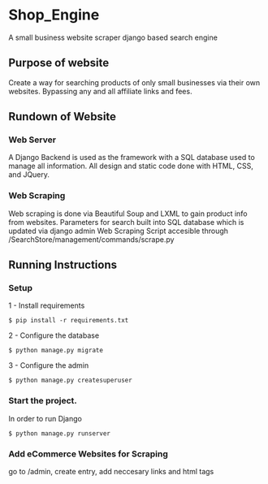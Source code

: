 # Shop_Engine

A small business website scraper django based search engine

## Purpose of website

Create a way for searching products of only small businesses via their own websites. Bypassing any and all affiliate links and fees.

## Rundown of Website

### Web Server
A Django Backend is used as the framework with a SQL database used to manage all information.
All design and static code done with HTML, CSS, and JQuery.

### Web Scraping
Web scraping is done via Beautiful Soup and LXML to gain product info from websites.
Parameters for search built into SQL database which is updated via django admin
Web Scraping Script accesible through /SearchStore/management/commands/scrape.py

## Running Instructions

### Setup
1 - Install requirements
````
$ pip install -r requirements.txt
````
2 - Configure the database
````
$ python manage.py migrate
````
3 - Configure the admin
````
$ python manage.py createsuperuser
````
### Start the project.

In order to run Django
````
$ python manage.py runserver
````

### Add eCommerce Websites for Scraping

go to /admin, create entry, add neccesary links and html tags
